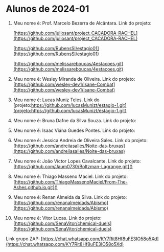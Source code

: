 # Alunos de 2024-01

1. Meu nome é: Prof. Marcelo Bezerra de Alcântara. Link do projeto:

   [https://github.com/juliosant/project_CACADORA-RACHEL](https://github.com/juliosant/project_CACADORA-RACHEL)

   [https://github.com/RubensSI/estagio01](https://github.com/RubensSI/estagio01)

   [https://github.com/melissareboucas/4estacoes.git](https://github.com/melissareboucas/4estacoes.git)
2. Meu nome é: Wesley Miranda de Oliveira. Link do projeto:  [https://github.com/wesley-dev1/Isane-Combat](https://github.com/wesley-dev1/Isane-Combat)
3. Meu nome é: Lucas Muniz Teles. Link do [projeto:https://github.com/lucasMunizt/estagio-1.git](projeto:https://github.com/lucasMunizt/estagio-1.git)
4. Meu nome é: Bruna Dafne da Silva Souza. Link do projeto:
5. Meu nome é: Isaac Viana Guedes Pontes. Link do projeto:
6. Meu nome é: Jessica Andreia de Oliveira Sales. Link do projeto: [https://github.com/andreiiasalles/Noite-das-bruxas](https://github.com/andreiiasalles/Noite-das-bruxas)
7. Meu nome é: João Victor Lopes Cavalcante. Link do projeto: [https://github.com/Jaum0730/Boltzman-Lagrange.git]()
8. Meu nome é: Thiago Masseno Maciel. Link do projeto: [https://github.com/ThiagoMassenoMaciel/From-The-Ashes.github.io.git]()
9. Meu nome é: Renan Almeida da Silva. Link do projeto: [https://github.com/renanalmeidads/Abismo](https://github.com/renanalmeidads/Abismo)
10. Meu nome é: Vitor Lucas. Link do projeto: [https://github.com/SenaVitor/chemical-duels](https://github.com/SenaVitor/chemical-duels)

Link grupo ZAP:  [https://chat.whatsapp.com/KY7Rit8Hf8uFE3IO58o5Xd](https://chat.whatsapp.com/KY7Rit8Hf8uFE3IO58o5Xd)

